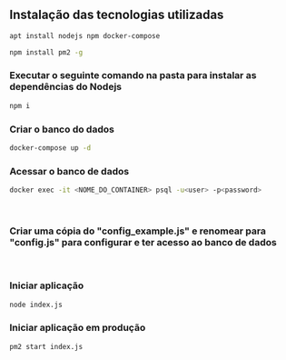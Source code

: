 ## Instalação das tecnologias utilizadas
```sh
apt install nodejs npm docker-compose
```

```sh
npm install pm2 -g
```

### Executar o seguinte comando na pasta para instalar as dependências do Nodejs 
```sh
npm i
```

### Criar o banco do dados
```sh
docker-compose up -d
```

### Acessar o banco de dados
```sh
docker exec -it <NOME_DO_CONTAINER> psql -u<user> -p<password>
```

<br>

### Criar uma cópia do "config_example.js" e renomear para "config.js" para configurar e ter acesso ao banco de dados 

<br>

### Iniciar aplicação
```sh
node index.js
```

### Iniciar aplicação em produção
```sh
pm2 start index.js
```
